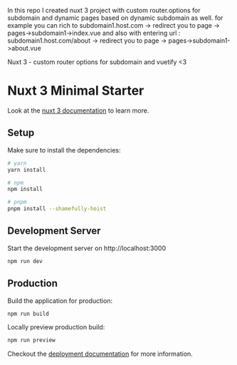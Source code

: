 In this repo I created nuxt 3 project with custom router.options for subdomain and dynamic pages based on dynamic subdomain as well.
for example you can rich to subdomain1.host.com -> redirect you to page -> pages->subdomain1->index.vue
and also with entering url : subdomain1.host.com/about -> redirect you to page -> pages->subdomain1->about.vue

Nuxt 3 - custom router options for subdomain and vuetify <3

# Nuxt 3 Minimal Starter

Look at the [nuxt 3 documentation](https://v3.nuxtjs.org) to learn more.

## Setup

Make sure to install the dependencies:

```bash
# yarn
yarn install

# npm
npm install

# pnpm
pnpm install --shamefully-hoist
```

## Development Server

Start the development server on http://localhost:3000

```bash
npm run dev
```

## Production

Build the application for production:

```bash
npm run build
```

Locally preview production build:

```bash
npm run preview
```

Checkout the [deployment documentation](https://v3.nuxtjs.org/guide/deploy/presets) for more information.
